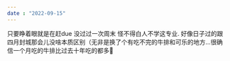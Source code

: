 ```yaml
---
date : "2022-09-15"
---
```


只要睁着眼就是在赶due 没过过一次周末 怪不得白人不学这专业.
好像日子过的跟四月封城那会儿没啥本质区别（无非是换了个有吃不完的牛排和可乐的地方…很确信一个月吃的牛排比过去十年吃的都多🤣 ​​​